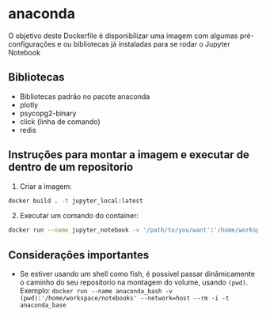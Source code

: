 # anaconda

O objetivo deste Dockerfile é disponibilizar uma imagem com algumas pré-configurações e ou bibliotecas já instaladas para se rodar o Jupyter Notebook

## Bibliotecas

* Bibliotecas padrão no pacote anaconda
* plotly
* psycopg2-binary
* click (linha de comando)
* redis

## Instruções para montar a imagem e executar de dentro de um repositorio

1. Criar a imagem:

```sh
docker build . -t jupyter_local:latest
```

2. Executar um comando do container:

```sh
docker run --name jupyter_notebook -v '/path/to/you/want':'/home/workspace/notebooks' --network=host --rm -i -t jupyter_local:latest
```

## Considerações importantes

* Se estiver usando um shell como fish, é possivel passar dinâmicamente o caminho do seu repositorio na montagem do volume, usando `(pwd)`. Exemplo: `docker run --name anaconda_bash -v (pwd):'/home/workspace/notebooks' --network=host --rm -i -t anaconda_base`
